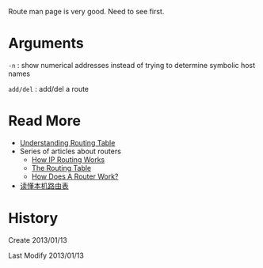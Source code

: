 <!-- title : route -->

Route man page is very good. Need to see first.

# Arguments #

`-n` : show numerical addresses instead of trying to determine symbolic host names

`add/del` : add/del a route

# Read More #

* [Understanding Routing Table](http://www.cyberciti.biz/faq/what-is-a-routing-table/)
* Series of articles about routers
	+ [How IP Routing Works](http://think-like-a-computer.com/2011/08/24/ip-routing/)
	+ [The Routing Table](http://think-like-a-computer.com/2011/08/24/the-routing-table/)
	+ [How Does A Router Work?](http://think-like-a-computer.com/2011/07/18/how-routing-works/)
* [读懂本机路由表](http://www.cnblogs.com/wangchunlei/archive/2012/06/19/2554741.html)

# History #

Create 2013/01/13

Last Modify 2013/01/13
